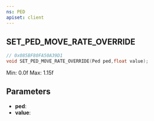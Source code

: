 ```yaml
---
ns: PED
apiset: client
---
```

## SET_PED_MOVE_RATE_OVERRIDE

```c
// 0x085BF80FA50A39D1
void SET_PED_MOVE_RATE_OVERRIDE(Ped ped,float value);
```

Min: 0.0f
Max: 1.15f

## Parameters
* **ped**:
* **value**:



